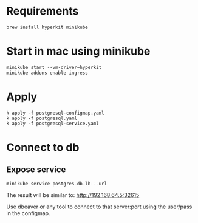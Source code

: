 # Requirements
```
brew install hyperkit minikube
```

# Start in mac using minikube
```
minikube start --vm-driver=hyperkit
minikube addons enable ingress
```

# Apply 
```
k apply -f postgresql-configmap.yaml
k apply -f postgresql.yaml
k apply -f postgresql-service.yaml
```

# Connect to db 
## Expose service

```
minikube service postgres-db-lb --url
```
The result will be similar to:
http://192.168.64.5:32615

Use dbeaver or any tool to connect to that server:port using the user/pass in the configmap.
